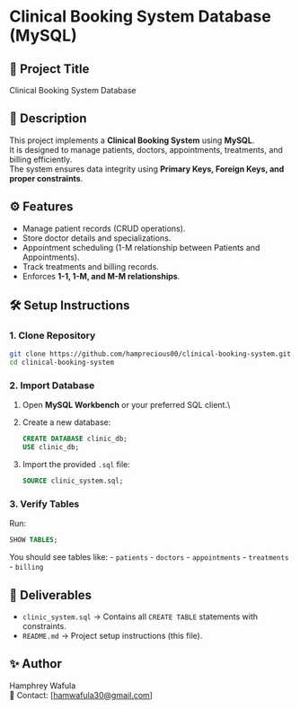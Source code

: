 # Clinical Booking System Database (MySQL)

## 📌 Project Title

Clinical Booking System Database

## 📖 Description

This project implements a **Clinical Booking System** using **MySQL**.\
It is designed to manage patients, doctors, appointments, treatments,
and billing efficiently.\
The system ensures data integrity using **Primary Keys, Foreign Keys,
and proper constraints**.

## ⚙️ Features

-   Manage patient records (CRUD operations).
-   Store doctor details and specializations.
-   Appointment scheduling (1-M relationship between Patients and
    Appointments).
-   Track treatments and billing records.
-   Enforces **1-1, 1-M, and M-M relationships**.

## 🛠️ Setup Instructions

### 1. Clone Repository

``` bash
git clone https://github.com/hamprecious00/clinical-booking-system.git
cd clinical-booking-system
```

### 2. Import Database

1.  Open **MySQL Workbench** or your preferred SQL client.\

2.  Create a new database:

    ``` sql
    CREATE DATABASE clinic_db;
    USE clinic_db;
    ```

3.  Import the provided `.sql` file:

    ``` sql
    SOURCE clinic_system.sql;
    ```

### 3. Verify Tables

Run:

``` sql
SHOW TABLES;
```

You should see tables like: - `patients` - `doctors` - `appointments` -
`treatments` - `billing`


## 📂 Deliverables

-   `clinic_system.sql` → Contains all `CREATE TABLE` statements with
    constraints.
-   `README.md` → Project setup instructions (this file).

## ✨ Author

Hamphrey Wafula\
📧 Contact: \[hamwafula30@gmail.com\]
